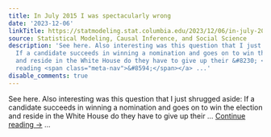 ```yaml
---
title: In July 2015 I was spectacularly wrong
date: '2023-12-06'
linkTitle: https://statmodeling.stat.columbia.edu/2023/12/06/in-july-2015-i-was-spectacularly-wrong/
source: Statistical Modeling, Causal Inference, and Social Science
description: 'See here. Also interesting was this question that I just shrugged aside:
  If a candidate succeeds in winning a nomination and goes on to win the election
  and reside in the White House do they have to give up their &#8230; <a href="https://statmodeling.stat.columbia.edu/2023/12/06/in-july-2015-i-was-spectacularly-wrong/">Continue
  reading <span class="meta-nav">&#8594;</span></a> ...'
disable_comments: true
---
```

See here. Also interesting was this question that I just shrugged aside: If a candidate succeeds in winning a nomination and goes on to win the election and reside in the White House do they have to give up their &#8230; <a href="https://statmodeling.stat.columbia.edu/2023/12/06/in-july-2015-i-was-spectacularly-wrong/">Continue reading <span class="meta-nav">&#8594;</span></a> ...